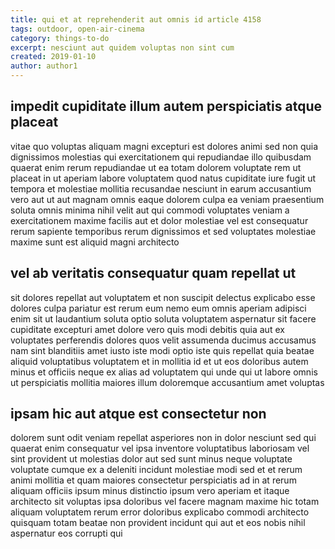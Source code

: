 ```yaml
---
title: qui et at reprehenderit aut omnis id article 4158
tags: outdoor, open-air-cinema
category: things-to-do
excerpt: nesciunt aut quidem voluptas non sint cum
created: 2019-01-10
author: author1
---
```


## impedit cupiditate illum autem perspiciatis atque placeat

vitae quo voluptas aliquam magni excepturi est dolores animi sed non quia dignissimos molestias qui exercitationem qui repudiandae illo quibusdam quaerat enim rerum repudiandae ut ea totam dolorem voluptate rem ut placeat in ut aperiam labore voluptatem quod natus cupiditate iure fugit ut tempora et molestiae mollitia recusandae nesciunt in earum accusantium vero aut ut aut magnam omnis eaque dolorem culpa ea veniam praesentium soluta omnis minima nihil velit aut qui commodi voluptates veniam a exercitationem maxime facilis aut et dolor molestiae vel est consequatur rerum sapiente temporibus rerum dignissimos et sed voluptates molestiae maxime sunt est aliquid magni architecto

## vel ab veritatis consequatur quam repellat ut

sit dolores repellat aut voluptatem et non suscipit delectus explicabo esse dolores culpa pariatur est rerum eum nemo eum omnis aperiam adipisci enim sit ut laudantium soluta optio soluta voluptatem aspernatur sit facere cupiditate excepturi amet dolore vero quis modi debitis quia aut ex voluptates perferendis dolores quos velit assumenda ducimus accusamus nam sint blanditiis amet iusto iste modi optio iste quis repellat quia beatae aliquid voluptatibus voluptatem et in mollitia id et ut eos doloribus autem minus et officiis neque ex alias ad voluptatem qui unde qui ut labore omnis ut perspiciatis mollitia maiores illum doloremque accusantium amet voluptas

## ipsam hic aut atque est consectetur non

dolorem sunt odit veniam repellat asperiores non in dolor nesciunt sed qui quaerat enim consequatur vel ipsa inventore voluptatibus laboriosam vel sint provident ut molestias dolor aut sed sunt minus neque voluptate voluptate cumque ex a deleniti incidunt molestiae modi sed et et rerum animi mollitia et quam maiores consectetur perspiciatis ad in at rerum aliquam officiis ipsum minus distinctio ipsum vero aperiam et itaque architecto sit voluptas ipsa doloribus vel facere magnam maxime hic totam aliquam voluptatem rerum error doloribus explicabo commodi architecto quisquam totam beatae non provident incidunt qui aut et eos nobis nihil aspernatur eos corrupti qui
